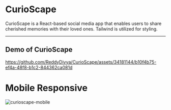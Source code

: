 # CurioScape

CurioScape is a React-based social media app that enables users to share cherished memories with their loved ones. Tailwind is utilized for styling.

---
## Demo of CurioScape

https://github.com/ReddyDivya/CurioScape/assets/34181144/b10f4b75-ef4a-48f8-b1c2-844362ca081d



# Mobile Responsive
![curioscape-mobile](https://github.com/ReddyDivya/CurioScape/assets/34181144/45cf609a-e090-46d6-a00c-436f316c5202)
